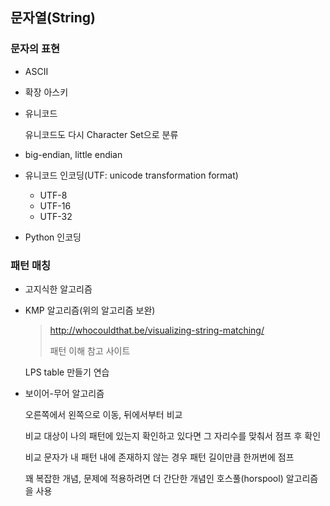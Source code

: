 ## 문자열(String)

### 문자의 표현

- ASCII
- 확장 아스키



- 유니코드

  유니코드도 다시 Character Set으로 분류

- big-endian, little endian

- 유니코드 인코딩(UTF: unicode transformation format)
  - UTF-8
  - UTF-16
  - UTF-32
- Python 인코딩



### 패턴 매칭

- 고지식한 알고리즘

- KMP 알고리즘(위의 알고리즘 보완)

  > http://whocouldthat.be/visualizing-string-matching/
  >
  > 패턴 이해 참고 사이트

  LPS table 만들기 연습

- 보이어-무어 알고리즘

  오른쪽에서 왼쪽으로 이동, 뒤에서부터 비교

  비교 대상이 나의 패턴에 있는지 확인하고 있다면 그 자리수를 맞춰서 점프 후 확인

  비교 문자가 내 패턴 내에 존재하지 않는 경우 패턴 길이만큼 한꺼번에 점프

  꽤 복잡한 개념, 문제에 적용하려면 더 간단한 개념인 호스풀(horspool) 알고리즘을 사용